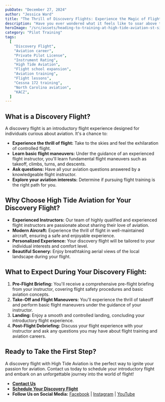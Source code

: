 ```yaml
---
pubDate: "December 27, 2024"
author: "Jessica Ward"
title: "The Thrill of Discovery Flights: Experience the Magic of Flight with High Tide Aviation"
description: "Have you ever wondered what it feels like to soar above the clouds? To experience the freedom and exhilaration of flight firsthand? A discovery flight with High Tide Aviation offers a unique opportunity to explore your passion for aviation and experience the magic of flight in a safe and supportive environment. "
heroImage: "/src/assets/heading-to-training-at-high-tide-aviation-st-simons-island-ga.jpg"
category: "Pilot Training"
tags:
  [
    "Discovery Flight",
    "Aviation career",
    "Private Pilot License",
    "Instrument Rating",
    "High Tide Aviation",
    "Flight school expansion",
    "Aviation training",
    "Flight lessons",
    "Cessna 172 training",
    "North Carolina aviation",
    "KACZ",
  ]
---
```


## What is a Discovery Flight?

A discovery flight is an introductory flight experience designed for individuals curious about aviation. It's a chance to:

- **Experience the thrill of flight:** Take to the skies and feel the exhilaration of controlled flight.
- **Learn basic flight maneuvers:** Under the guidance of an experienced flight instructor, you'll learn fundamental flight maneuvers such as takeoff, climbs, turns, and descents.
- **Ask questions:** Have all your aviation questions answered by a knowledgeable flight instructor.
- **Explore your aviation interests:** Determine if pursuing flight training is the right path for you.

## Why Choose High Tide Aviation for Your Discovery Flight?

- **Experienced Instructors:** Our team of highly qualified and experienced flight instructors are passionate about sharing their love of aviation.
- **Modern Aircraft:** Experience the thrill of flight in well-maintained aircraft, ensuring a safe and enjoyable experience.
- **Personalized Experience:** Your discovery flight will be tailored to your individual interests and comfort level.
- **Beautiful Scenery:** Enjoy breathtaking aerial views of the local landscape during your flight.

## What to Expect During Your Discovery Flight:

1. **Pre-Flight Briefing:** You'll receive a comprehensive pre-flight briefing from your instructor, covering flight safety procedures and basic aviation concepts.
2. **Take-Off and Flight Maneuvers:** You'll experience the thrill of takeoff and perform basic flight maneuvers under the guidance of your instructor.
3. **Landing:** Enjoy a smooth and controlled landing, concluding your introductory flight experience.
4. **Post-Flight Debriefing:** Discuss your flight experience with your instructor and ask any questions you may have about flight training and aviation careers.

## Ready to Take the First Step?

A discovery flight with High Tide Aviation is the perfect way to ignite your passion for aviation. Contact us today to schedule your introductory flight and embark on an unforgettable journey into the world of flight!

- [**Contact Us**](/contact-us)
- [**Schedule Your Discovery Flight**](/intro-flight)
- **Follow Us on Social Media:** [Facebook](https://www.facebook.com/flyhightide) | [Instagram](https://www.instagram.com/hightideaviation/) | [YouTube](https://www.youtube.com/@hightideaviation)
